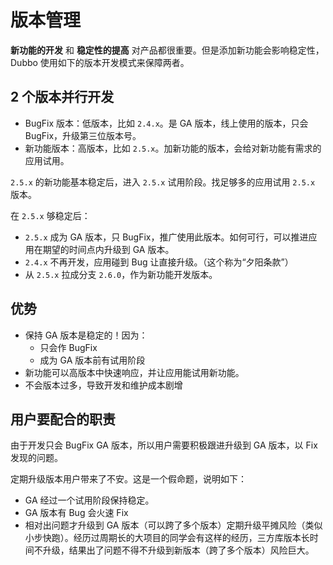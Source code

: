 # 版本管理

**新功能的开发** 和 **稳定性的提高** 对产品都很重要。但是添加新功能会影响稳定性，Dubbo 使用如下的版本开发模式来保障两者。

## 2 个版本并行开发

* BugFix 版本：低版本，比如 `2.4.x`。是 GA 版本，线上使用的版本，只会 BugFix，升级第三位版本号。
* 新功能版本：高版本，比如 `2.5.x`。加新功能的版本，会给对新功能有需求的应用试用。

`2.5.x` 的新功能基本稳定后，进入 `2.5.x` 试用阶段。找足够多的应用试用 `2.5.x` 版本。

在 `2.5.x` 够稳定后：

* `2.5.x` 成为 GA 版本，只 BugFix，推广使用此版本。如何可行，可以推进应用在期望的时间点内升级到 GA 版本。
* `2.4.x` 不再开发，应用碰到 Bug 让直接升级。（这个称为“夕阳条款”）
* 从 `2.5.x` 拉成分支 `2.6.0`，作为新功能开发版本。

## 优势

* 保持 GA 版本是稳定的！因为：
    * 只会作 BugFix
    * 成为 GA 版本前有试用阶段
* 新功能可以高版本中快速响应，并让应用能试用新功能。
* 不会版本过多，导致开发和维护成本剧增

## 用户要配合的职责

由于开发只会 BugFix GA 版本，所以用户需要积极跟进升级到 GA 版本，以 Fix 发现的问题。

定期升级版本用户带来了不安。这是一个假命题，说明如下：

* GA 经过一个试用阶段保持稳定。
* GA 版本有 Bug 会火速 Fix
* 相对出问题才升级到 GA 版本（可以跨了多个版本）定期升级平摊风险（类似小步快跑）。经历过周期长的大项目的同学会有这样的经历，三方库版本长时间不升级，结果出了问题不得不升级到新版本（跨了多个版本）风险巨大。
